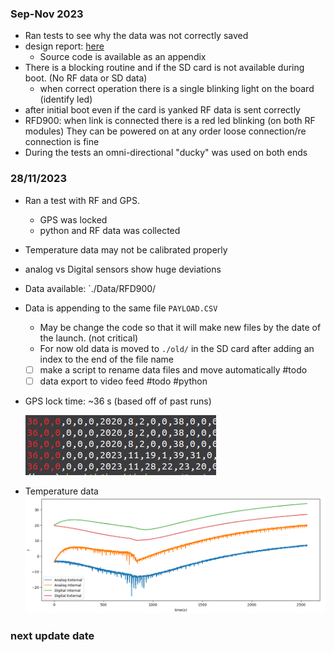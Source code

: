 
### Sep-Nov 2023

- Ran tests to see why the data was not correctly saved
- design report: [here](https://drive.google.com/file/d/1HJm21-mG5jri2jbTdC5BQTLqtb0IvBZx/view)
	- Source code is available as an appendix
- There is a blocking routine and if the SD card is not available during boot. (No RF data or SD data)
	- when correct operation there is a single blinking light on the board (identify led)
- after initial boot even if the card is yanked RF data is sent correctly
- RFD900: when link is connected there is a red led blinking (on both RF modules) They can be powered on at any order loose connection/re connection is fine 
- During the tests an omni-directional "ducky" was used on both ends

### 28/11/2023 

- Ran a test with RF and GPS.
	- GPS was locked
	- python and RF data was collected
- Temperature data may not be calibrated properly 
-  analog vs Digital sensors show huge deviations 
- Data available: `./Data/RFD900/
-  Data is appending to the same file `PAYLOAD.CSV`
	- May be change the code so that it will make new files by the date of the launch.  (not critical)
	- For now old data is moved to `./old/` in the SD card after adding an index to the end of the file name
	- [ ] make a script to rename data files and move automatically #todo 
	- [ ] data export to video feed #todo #python
- GPS lock time: ~36 s (based off of past runs)
	
	![Pasted image 20231128205331](../Data/images/Pasted%20image%2020231128205331.png)
	
- Temperature data
	![Pasted image 20231128210817](../Data/images/Pasted%20image%2020231128210817.png)

### next update date
